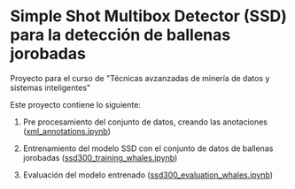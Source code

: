 # Simple Shot Multibox Detector (SSD) para la detección de ballenas jorobadas

Proyecto para el curso de "Técnicas avzanzadas de minería de datos y sistemas inteligentes"

Este proyecto contiene lo siguiente:

1. Pre procesamiento del conjunto de datos, creando las anotaciones ([xml_annotations.ipynb](/xml_annotations.ipynb))

2. Entrenamiento del modelo SSD con el conjunto de datos de ballenas jorobadas ([ssd300_training_whales.ipynb](/ssd300_training_whales.ipynb))

3. Evaluación del modelo entrenado ([ssd300_evaluation_whales.ipynb](/ssd300_evaluation_whales.ipynb))